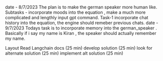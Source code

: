 date -  8/7/2023
The plan is to make the german speaker more human like.
Subtasks - incorporate moods into the equation , 
make a much more complicated and lengthly input gpt command. 
Task-1 incorporate chat history into the equation, the engine should remeber previous chats.
date - 9/7/2023
Todays task is to incorporate memory into the german_speaker . 
Basically if i say my name is Kiran , the speaker should actually remember my name.

 Layout
  Read Langchain docs (25 min)
  develop solution (25 min)
  look for alternate solution (25 min)
  implement alt solution (25 min)

